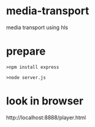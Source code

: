# media-transport
media transport using hls

# prepare

`>npm install express`

`>node server.js`

# look in browser

http://localhost:8888/player.html
